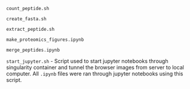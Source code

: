 `count_peptide.sh`

`create_fasta.sh`

`extract_peptide.sh`

`make_proteomics_figures.ipynb`

`merge_peptides.ipynb`

`start_jupyter.sh` - Script used to start jupyter notebooks through singularity container and tunnel the browser images from server to local computer. All `.ipynb` files were ran through jupyter notebooks using this script.
